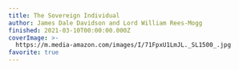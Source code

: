 ```yaml
---
title: The Sovereign Individual
author: James Dale Davidson and Lord William Rees-Mogg
finished: 2021-03-10T00:00:00.000Z
coverImage: >-
  https://m.media-amazon.com/images/I/71FpxU1LmJL._SL1500_.jpg
favorite: true
---
```

